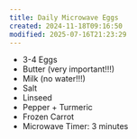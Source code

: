 ```yaml
---
title: Daily Microwave Eggs
created: 2024-11-18T09:16:50
modified: 2025-07-16T21:23:29
---
```


* 3-4 Eggs
* Butter (very important!!!)
* Milk (no water!!!)
* Salt
* Linseed
* Pepper + Turmeric
* Frozen Carrot
* Microwave Timer: 3 minutes
